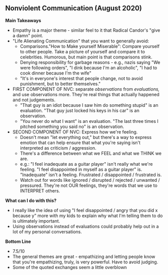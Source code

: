 ## Nonviolent Communication (August 2020)

**Main Takeaways**
- Empathy is a major theme - similar feel to it that Radical Candor's "give a damn" point.
- "Life Alienating Communication" that you want to generally avoid:
	- Comparisons."How to Make yourself Miserable": Compare yourself to other people. Take a picture of yourself and compare it to celebrities. Humorous, but main point is that comparisons stink.
	- Denying responsibility for garbage reasons - e.g., nazis saying "We were following orders", "I dink because I'm an alcoholic", "I had to cook dinner because I'm the wife"
	- "It's in everyone's interest that people change, not to avoid punishment, but to better themselves."
- FIRST COMPONENT OF NVC:  separate *observations* from *evaluations,* and use observations more. They're real things that actually happened and not judgements.
	- "That guy is an idiot because I saw him do something stupid" is an evaluation. "That guy just locked his keys in his car" is an observation.
	- "You never do what I want" is an evaluation. "The last three times I pitched something you said no" is an observation.
- SECOND COMPONENT OF NVC: Express how we're feeling.
	- Doesn't mean "let everything out," but there's a way to express emotion that can help ensure that what you're saying isn't interpreted as criticism / aggression.
	- There's a difference between what we FEEL and what we THINK we are.
	- e.g.: "I feel inadequate as a guitar player" isn't really what we're feeling. "I feel disappointed in myself as a guitar player" is. "Inadequate" isn't a feeling. Frustrated / disappointed / frustrated is.
	- Watch out for words like ignored / disrupted / rejected / unwanted / pressured. They're not OUR feelings, they're words that we use to INTERPRET others.

**What can I do with this?**
- I really like the idea of using "I feel disappointed / angry that you did x because y" more with my kids to explain why what I'm telling them to do is ultimately important.
- Using observations instead of evaluations could probably help out in a lot of my personal conversations.

**Bottom Line**
- 7.5/10
- The general themes are great - empathizing and letting people know that you're empathizing, truly, is very powerful. Have to avoid judging.
- Some of the quoted exchanges seem a little overblown
<!--stackedit_data:
eyJoaXN0b3J5IjpbLTQ3NjM5NTA4MCwxOTE3OTQ4OTE0LC03Nj
EzMTEyMzgsLTEwNDQxNDUyMzgsNDEwOTAxMTI1LDE1MzkyOTU0
NzNdfQ==
-->